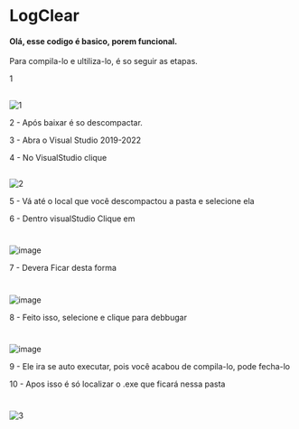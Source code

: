 # LogClear

#### Olá, esse codigo é basico, porem funcional.

Para compila-lo e ultiliza-lo, é so seguir as etapas.

1
##
![1](https://user-images.githubusercontent.com/97534757/165404275-53b9053f-c80b-4cc5-b1d7-621a811ac523.png)

2 - Após baixar é so descompactar.

3 - Abra o Visual Studio 2019-2022

4 - No VisualStudio clique
##
![2](https://user-images.githubusercontent.com/97534757/165404722-58785804-92f1-4a0a-b470-d34bf440a5af.png)

5 - Vá até o local que você descompactou a pasta  e selecione ela

6 - Dentro visualStudio  Clique em 
#
![image](https://user-images.githubusercontent.com/97534757/165405150-3b54163e-20f0-4cec-a0ad-8629eaf90695.png)


7 - Devera Ficar desta forma 
#
![image](https://user-images.githubusercontent.com/97534757/165405615-426f4f03-ace1-4fb5-bb67-ad50510b5c8b.png)


8 - Feito isso, selecione e clique para debbugar
#
![image](https://user-images.githubusercontent.com/97534757/165405662-17ea2852-8f2e-4426-9ccf-9360774ad32b.png)

9 - Ele ira se auto executar, pois você acabou de compila-lo, pode fecha-lo

10 - Apos isso é só localizar o .exe que ficará nessa pasta 
#
![3](https://user-images.githubusercontent.com/97534757/165406083-162e4bc6-13ef-4a05-b883-471e1b0db1da.png)



